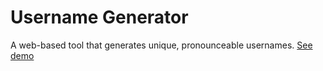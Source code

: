 # Username Generator

A web-based tool that generates unique, pronounceable usernames. [See demo](https://plunkbat.github.io/username-generator/)
